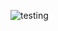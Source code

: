![testing]( https://user-images.githubusercontent.com/46379124/228709143-4518f06d-ceb5-4545-b8dc-6027cd383d6d.png )

